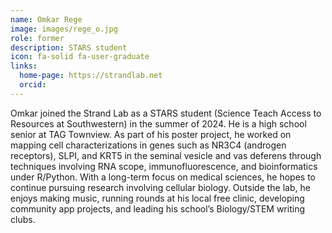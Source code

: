 ```yaml
---
name: Omkar Rege
image: images/rege_o.jpg
role: former
description: STARS student
icon: fa-solid fa-user-graduate
links:
  home-page: https://strandlab.net
  orcid:
---
```

Omkar joined the Strand Lab as a STARS student (Science Teach Access to Resources at Southwestern) in the summer of 2024. He is a high school senior at TAG Townview. As part of his poster project, he worked on mapping cell characterizations in genes such as NR3C4 (androgen receptors), SLPI, and KRT5 in the seminal vesicle and vas deferens through techniques involving RNA scope, immunofluorescence, and bioinformatics under R/Python. With a long-term focus on medical sciences, he hopes to continue pursuing research involving cellular biology. Outside the lab, he enjoys making music, running rounds at his local free clinic, developing community app projects, and leading his school’s Biology/STEM writing clubs.